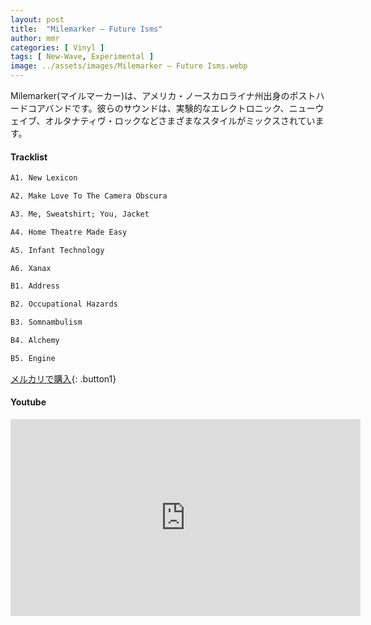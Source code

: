 ```yaml
---
layout: post
title:  "Milemarker – Future Isms"
author: mmr
categories: [ Vinyl ]
tags: [ New-Wave, Experimental ]
image: ../assets/images/Milemarker – Future Isms.webp
---
```


Milemarker(マイルマーカー)は、アメリカ・ノースカロライナ州出身のポストハードコアバンドです。彼らのサウンドは、実験的なエレクトロニック、ニューウェイブ、オルタナティヴ・ロックなどさまざまなスタイルがミックスされています。

#### Tracklist
```md
A1. New Lexicon

A2. Make Love To The Camera Obscura

A3. Me, Sweatshirt; You, Jacket

A4. Home Theatre Made Easy

A5. Infant Technology

A6. Xanax

B1. Address

B2. Occupational Hazards

B3. Somnambulism

B4. Alchemy

B5. Engine
```

[メルカリで購入](https://jp.mercari.com/item/m59516600898?afid=6142608987){: .button1}

#### Youtube
<iframe width="560" height="315" src="https://www.youtube.com/embed/OQW5B-o49Y4?si=I7nDqDOFRAP5ZAI3" title="YouTube video player" frameborder="0" allow="accelerometer; autoplay; clipboard-write; encrypted-media; gyroscope; picture-in-picture; web-share" referrerpolicy="strict-origin-when-cross-origin" allowfullscreen></iframe>